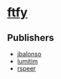 # [ftfy](https://pypi.org/project/ftfy)



## Publishers
- [jbalonso](https://pypi.org/user/jbalonso)
- [lumitim](https://pypi.org/user/lumitim)
- [rspeer](https://pypi.org/user/rspeer)

